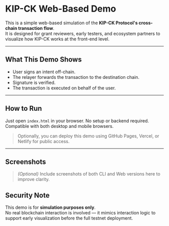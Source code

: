 # KIP-CK Web-Based Demo

This is a simple web-based simulation of the **KIP-CK Protocol's cross-chain transaction flow**.  
It is designed for grant reviewers, early testers, and ecosystem partners to visualize how KIP-CK works at the front-end level.

---

## What This Demo Shows

- User signs an intent off-chain.
- The relayer forwards the transaction to the destination chain.
- Signature is verified.
- The transaction is executed on behalf of the user.

---

## How to Run

Just open `index.html` in your browser. No setup or backend required.  
Compatible with both desktop and mobile browsers.

> Optionally, you can deploy this demo using GitHub Pages, Vercel, or Netlify for public access.

---

## Screenshots

> _(Optional)_ Include screenshots of both CLI and Web versions here to improve clarity.



## Security Note

This demo is for **simulation purposes only**.  
No real blockchain interaction is involved — it mimics interaction logic to support early visualization before the full testnet deployment.

